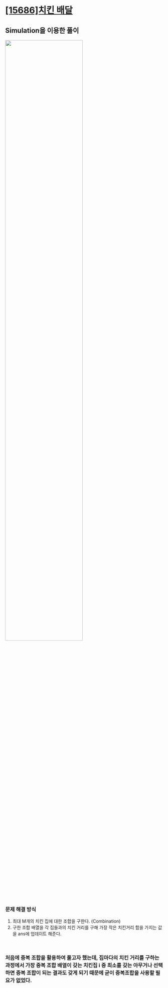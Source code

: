 # [[15686]치킨 배달](https://www.acmicpc.net/problem/15686)

## Simulation을 이용한 풀이

<image src="https://lh6.googleusercontent.com/_qvsFX1nYMhh2dkg1Aa1KeTSzaXMTBJG-5Ibldyv2WBc2Qj_EHins1RMn5R52BWtGKhl_mdfmoIW-ry7SV2HErKq06HX3s3vdQy2KytybgrvNd5TSSbOiRzx9c51BQiPOZjgI-29" width="70%">

### 문제 해결 방식
1. 최대 M개의 치킨 집에 대한 조합을 구한다. (Combination)
2. 구한 조합 배열을 각 집들과의 치킨 거리를 구해 가장 작은 치킨거리 합을 가지는 값을 ans에 업데이트 해준다.

<br>

### 처음에 중복 조합을 활용하여 풀고자 했는데, 집마다의 치킨 거리를 구하는 과정에서 가장 중복 조합 배열이 갖는 치킨집 i 중 최소를 갖는 아무거나 선택하면 중복 조합이 되는 결과도 갖게 되기 때문에 굳이 중복조합을 사용할 필요가 없었다.